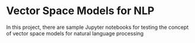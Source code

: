 # Vector Space Models for NLP
In this project, there are sample Jupyter notebooks for testing the concept of vector space models for natural language processing